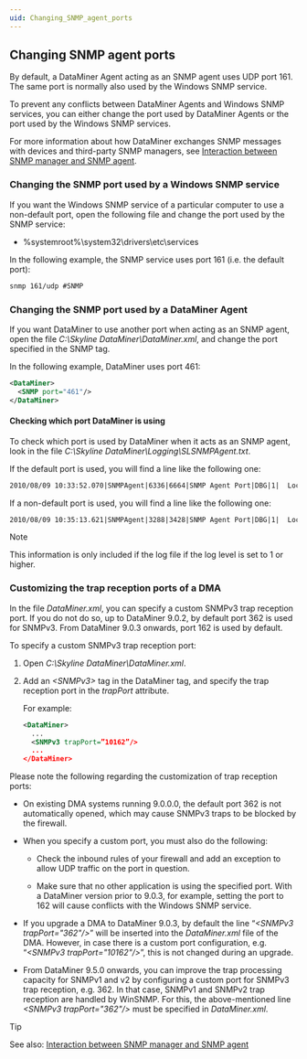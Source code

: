 ```yaml
---
uid: Changing_SNMP_agent_ports
---
```


## Changing SNMP agent ports

By default, a DataMiner Agent acting as an SNMP agent uses UDP port 161. The same port is normally also used by the Windows SNMP service.

To prevent any conflicts between DataMiner Agents and Windows SNMP services, you can either change the port used by DataMiner Agents or the port used by the Windows SNMP services.

For more information about how DataMiner exchanges SNMP messages with devices and third-party SNMP managers, see [Interaction between SNMP manager and SNMP agent](xref:Interaction_between_SNMP_manager_and_SNMP_agent).

### Changing the SNMP port used by a Windows SNMP service

If you want the Windows SNMP service of a particular computer to use a non-default port, open the following file and change the port used by the SNMP service:

- %systemroot%\\system32\\drivers\\etc\\services

In the following example, the SNMP service uses port 161 (i.e. the default port):

```txt
snmp 161/udp #SNMP
```

### Changing the SNMP port used by a DataMiner Agent

If you want DataMiner to use another port when acting as an SNMP agent, open the file *C:\\Skyline DataMiner\\DataMiner.xml*, and change the port specified in the SNMP tag.

In the following example, DataMiner uses port 461:

```xml
<DataMiner>
  <SNMP port="461"/>
</DataMiner>
```

#### Checking which port DataMiner is using

To check which port is used by DataMiner when it acts as an SNMP agent, look in the file *C:\\Skyline DataMiner\\Logging\\SLSNMPAgent.txt*.

If the default port is used, you will find a line like the following one:

```txt
2010/08/09 10:33:52.070|SNMPAgent|6336|6664|SNMP Agent Port|DBG|1|  Local SNMP Port set to 161 (DEFAULT)
```

If a non-default port is used, you will find a line like the following one:

```txt
2010/08/09 10:35:13.621|SNMPAgent|3288|3428|SNMP Agent Port|DBG|1|  Local SNMP Port set to 461 (OVERRULED)
```

> [!NOTE]
> This information is only included if the log file if the log level is set to 1 or higher.

### Customizing the trap reception ports of a DMA

In the file *DataMiner.xml*, you can specify a custom SNMPv3 trap reception port. If you do not do so, up to DataMiner 9.0.2, by default port 362 is used for SNMPv3. From DataMiner 9.0.3 onwards, port 162 is used by default.

To specify a custom SNMPv3 trap reception port:

1. Open *C:\\Skyline DataMiner\\DataMiner.xml*.

2. Add an *\<SNMPv3>* tag in the DataMiner tag, and specify the trap reception port in the *trapPort* attribute.

    For example:

    ```xml
    <DataMiner>
      ...
      <SNMPv3 trapPort=”10162”/>
      ...
    </DataMiner>
    ```

Please note the following regarding the customization of trap reception ports:

- On existing DMA systems running 9.0.0.0, the default port 362 is not automatically opened, which may cause SNMPv3 traps to be blocked by the firewall.

- When you specify a custom port, you must also do the following:

    - Check the inbound rules of your firewall and add an exception to allow UDP traffic on the port in question.

    - Make sure that no other application is using the specified port. With a DataMiner version prior to 9.0.3, for example, setting the port to 162 will cause conflicts with the Windows SNMP service.

- If you upgrade a DMA to DataMiner 9.0.3, by default the line “*\<SNMPv3 trapPort="362"/>*” will be inserted into the *DataMiner.xml* file of the DMA. However, in case there is a custom port configuration, e.g. “*\<SNMPv3 trapPort="10162"/>*”, this is not changed during an upgrade.

- From DataMiner 9.5.0 onwards, you can improve the trap processing capacity for SNMPv1 and v2 by configuring a custom port for SNMPv3 trap reception, e.g. 362. In that case, SNMPv1 and SNMPv2 trap reception are handled by WinSNMP. For this, the above-mentioned line *\<SNMPv3 trapPort="362"/>* must be specified in *DataMiner.xml*.

> [!TIP]
> See also:
> [Interaction between SNMP manager and SNMP agent](xref:Interaction_between_SNMP_manager_and_SNMP_agent)

